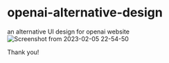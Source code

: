 # openai-alternative-design
an alternative UI design for openai website
![Screenshot from 2023-02-05 22-54-50](https://user-images.githubusercontent.com/105612037/216841683-b489c657-c65a-436c-9401-738c592b2d60.png)


Thank you!
